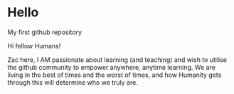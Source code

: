 # Hello
My first github repository

Hi fellow Humans!

Zac here, I AM passionate about learning (and teaching) and wish to utilise the github community to empower anywhere, anytime learning.
We are living in the best of times and the worst of times, and how Humanity gets through this will determine who we truly are.
